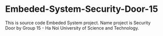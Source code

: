 # Embeded-System-Security-Door-15
This is source code Embeded System project. Name project is Security Door by Group 15 - Ha Noi University of Science and Technology.
